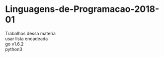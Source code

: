# Linguagens-de-Programacao-2018-01
Trabalhos dessa materia  
usar lista encadeada  
go v1.6.2  
python3  
